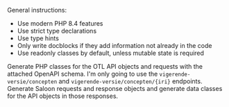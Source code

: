 General instructions:
- Use modern PHP 8.4 features
- Use strict type declarations
- Use type hints
- Only write docblocks if they add information not already in the code
- Use readonly classes by default, unless mutable state is required

Generate PHP classes for the OTL API objects and requests with the attached OpenAPI schema.
I'm only going to use the `vigerende-versie/concepten` and `vigerende-versie/concepten/{iri}` endpoints.
Generate Saloon requests and response objects and generate data classes for the API objects in those responses.
